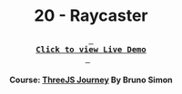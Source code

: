 <div align="center">

# 20 - Raycaster

**[<kbd> <br> **Click to view Live Demo** <br> </kbd>][demo]** &nbsp;&nbsp;

#### Course: [ThreeJS Journey][course] By Bruno Simon

<!-----------------------------------{ Links }---------------------------------->

[course]: https://threejs-journey.com
[demo]: https://raycaster-threejs-journey.vercel.app

</div>
